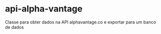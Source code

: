 # api-alpha-vantage
Classe para obter dados na API alphavantage.co e exportar para um banco de dados
